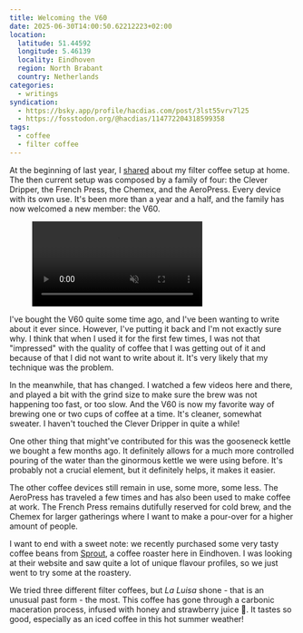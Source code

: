 ```yaml
---
title: Welcoming the V60
date: 2025-06-30T14:00:50.62212223+02:00
location:
  latitude: 51.44592
  longitude: 5.46139
  locality: Eindhoven
  region: North Brabant
  country: Netherlands
categories:
  - writings
syndication:
  - https://bsky.app/profile/hacdias.com/post/3lst55vrv7l25
  - https://fosstodon.org/@hacdias/114772204318599358
tags:
  - coffee
  - filter coffee
---
```


At the beginning of last year, I [shared](/2024/01/04/current-filter-coffee-setup/) about my filter coffee setup at home. The then current setup was composed by a family of four: the Clever Dripper, the French Press, the Chemex, and the AeroPress. Every device with its own use. It's been more than a year and a half, and the family has now welcomed a new member: the V60.

<!--more-->

<figure class='left' style='max-width: 10rem; margin-top: 0;' alt='Swirling Coffee'>
  <video autoplay muted loop>
    <source src="https://media.hacdias.com/2025-06-30-swirl-coffee.mp4" type="video/mp4">
  </video>
</figure>

I've bought the V60 quite some time ago, and I've been wanting to write about it ever since. However, I've putting it back and I'm not exactly sure why. I think that when I used it for the first few times, I was not that "impressed" with the quality of coffee that I was getting out of it and because of that I did not want to write about it. It's very likely that my technique  was the problem.

In the meanwhile, that has changed. I watched a few videos here and there, and played a bit with the grind size to make sure the brew was not happening too fast, or too slow. And the V60 is now my favorite way of brewing one or two cups of coffee at a time. It's cleaner, somewhat sweater. I haven't touched the Clever Dripper in quite a while!

One other thing that might've contributed for this was the gooseneck kettle we bought a few months ago. It definitely allows for a much more controlled pouring of the water than the ginormous kettle we were using before. It's probably not a crucial element, but it definitely helps, it makes it easier.

The other coffee devices still remain in use, some more, some less. The AeroPress has traveled a few times and has also been used to make coffee at work. The French Press remains dutifully reserved for cold brew, and the Chemex for larger gatherings where I want to make a pour-over for a higher amount of people.

I want to end with a sweet note: we recently purchased some very tasty coffee beans from [Sprout](https://sproutcoffeeroasters.art), a coffee roaster here in Eindhoven. I was looking at their website and saw quite a lot of unique flavour profiles, so we just went to try some at the roastery.

We tried three different filter coffees, but *La Luisa* shone - that is an unusual past form - the most. This coffee has gone through a carbonic maceration process, infused with honey and strawberry juice 🍓. It tastes so good, especially as an iced coffee in this hot summer weather!

